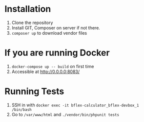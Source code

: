 # Installation

1. Clone the repository
1. Install GIT, Composer on server if not there.
1. `composer up` to download vendor files

# If you are running Docker
1. `docker-compose up -- build` on first time
1. Accessible at http://0.0.0.0:8083/

# Running Tests
1. SSH in with `docker exec -it bflex-calculator_bflex-devbox_1 /bin/bash`
1. Go to `/var/www/html` and `./vendor/bin/phpunit tests`

